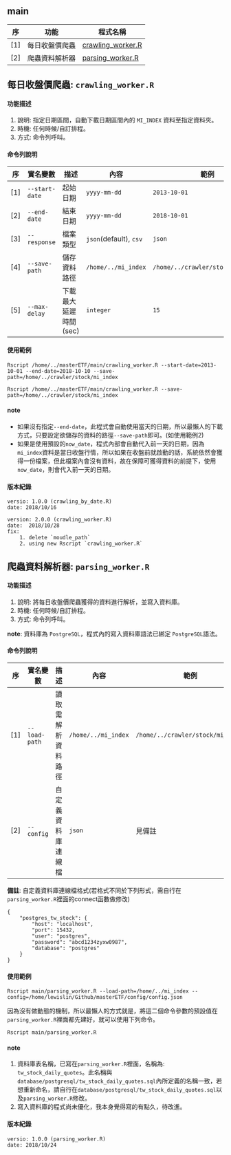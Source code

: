 ## main

 序   | 功能          | 程式名稱                                 |
------|---------------|------------------------------------------|
[1]   |每日收盤價爬蟲 | [crawling_worker.R](#crawling_worker)    |
[2]   |爬蟲資料解析器 | [parsing_worker.R](#parsing_worker)      |
 
## <span id = "crawling_worker"> 每日收盤價爬蟲: `crawling_worker.R` </span>

#### 功能描述

1. 說明: 指定日期區間，自動下載日期區間內的 `MI_INDEX` 資料至指定資料夾。
2. 時機: 任何時候/自訂排程。
3. 方式: 命令列呼叫。

#### 命令列說明

序  | 實名變數       | 描述                  | 內容                   | 範例                             | 預設值      |
----|----------------|-----------------------|------------------------|----------------------------------|-------------|
[1] | `--start-date` | 起始日期              | `yyyy-mm-dd`           | `2013-10-01`                     | `2013-10-01`|
[2] | `--end-date`   | 結束日期              | `yyyy-mm-dd`           | `2018-10-01`                     | `now_date`  |
[3] | `--response`   | 檔案類型              | `json`(default), `csv` | `json`                           | `json`      |
[4] | `--save-path`  | 儲存資料路徑          | `/home/../mi_index`    | `/home/../crawler/stock/mi_index`| `-`         |
[5] | `--max-delay`  | 下載最大延遲時間 (sec)| `integer`              | `15`                             | `15`        |

#### 使用範例

```
Rscript /home/../masterETF/main/crawling_worker.R --start-date=2013-10-01 --end-date=2018-10-10 --save-path=/home/../crawler/stock/mi_index
```

```
Rscript /home/../masterETF/main/crawling_worker.R --save-path=/home/../crawler/stock/mi_index
```

#### note

- 如果沒有指定`--end-date`，此程式會自動使用當天的日期，所以最懶人的下載方式，只要設定欲儲存的資料的路徑`--save-path`即可。(如使用範例2)
- 如果是使用預設的`now_date`，程式內部會自動代入前一天的日期，因為`mi_index`資料是當日收盤行情，所以如果在收盤前就啟動的話，系統依然會獲得一份檔案，但此檔案內會沒有資料，故在保障可獲得資料的前提下，使用`now_date`，則會代入前一天的日期。


#### 版本紀錄

```
versio: 1.0.0 (crawling_by_date.R)
date: 2018/10/16
```

```
version: 2.0.0 (crawling_worker.R)
date:  2018/10/28
fix: 
	1. delete `moudle_path`
	2. using new Rscript `crawling_worker.R`
```

## <span id = "parsing_worker"> 爬蟲資料解析器: `parsing_worker.R` </span>

#### 功能描述

1. 說明: 將每日收盤價爬蟲獲得的資料進行解析，並寫入資料庫。
2. 時機: 任何時候/自訂排程。
3. 方式: 命令列呼叫。

**note**: 資料庫為 `PostgreSQL`，程式內的寫入資料庫語法已綁定 `PostgreSQL`語法。

#### 命令列說明

序  | 實名變數      | 描述                  | 內容                | 範例                             | 預設值       |
----|---------------|-----------------------|---------------------|----------------------------------|--------------|
[1] | `--load-path` | 讀取需解析資料路徑    | `/home/../mi_index` | `/home/../crawler/stock/mi_index`| `-`          |
[2] | `--config`    | 自定義資料庫連線檔    | `json`              | 見備註                           | `config.json`|

**備註**: 自定義資料庫連線檔格式(若格式不同於下列形式，需自行在`parsing_worker.R`裡面的connect函數做修改)

```
{
	"postgres_tw_stock": {
	    "host": "localhost",
		"port": 15432,
		"user": "postgres",
		"password": "abcd1234zyxw0987",
		"database": "postgres"
	}
}
```

#### 使用範例

```
Rscript main/parsing_worker.R --load-path=/home/../mi_index --config=/home/lewislin/Github/masterETF/config/config.json
```

因為沒有做動態的機制，所以最懶人的方式就是，將這二個命令參數的預設值在`parsing_worker.R`裡面都先建好，就可以使用下列命令。

```
Rscript main/parsing_worker.R 
```

#### note

1. 資料庫表名稱，已寫在`parsing_worker.R`裡面，名稱為: `tw_stock_daily_quotes`。此名稱與`database/postgresql/tw_stock_daily_quotes.sql`內所定義的名稱一致，若想重新命名，請自行在`database/postgresql/tw_stock_daily_quotes.sql`以及`parsing_worker.R`修改。
2. 寫入資料庫的程式尚未優化，我本身覺得寫的有點久，待改進。 

#### 版本紀錄

```
versio: 1.0.0 (parsing_worker.R)
date: 2018/10/24
```
